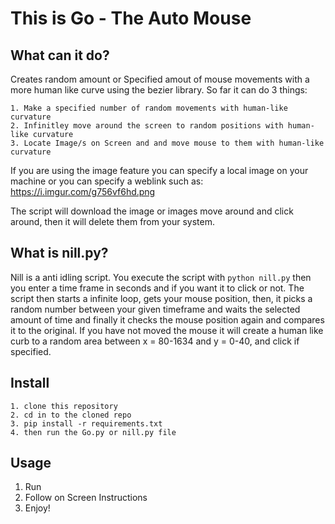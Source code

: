 # This is Go - The Auto Mouse
## What can it do?
Creates random amount or Specified amout of mouse movements with a more human like curve using the bezier library. So far it can do 3 things:

    1. Make a specified number of random movements with human-like curvature 
    2. Infinitley move around the screen to random positions with human-like curvature
    3. Locate Image/s on Screen and and move mouse to them with human-like curvature 
If  you are using the image feature you can specify a local image on your machine or you can specify a weblink such as: https://i.imgur.com/g756vf6hd.png

The script will download the image or images move around and click around, then it will delete them from your system.

## What is nill.py?
Nill is a anti idling script. You execute the script with `python nill.py` then you enter a time frame in seconds and if you want it to click or not. 
The script then starts a infinite loop, gets your mouse position, then, it picks a random number between your given timeframe and waits the selected amount of time and finally it checks the mouse position again and compares it to the original. If you have not moved the mouse it will create a human like curb to a random area between x = 80-1634 and y = 0-40, and click if specified.

## Install
    1. clone this repository
    2. cd in to the cloned repo
    3. pip install -r requirements.txt
    4. then run the Go.py or nill.py file
## Usage

1. Run
2. Follow on Screen Instructions
3. Enjoy!



